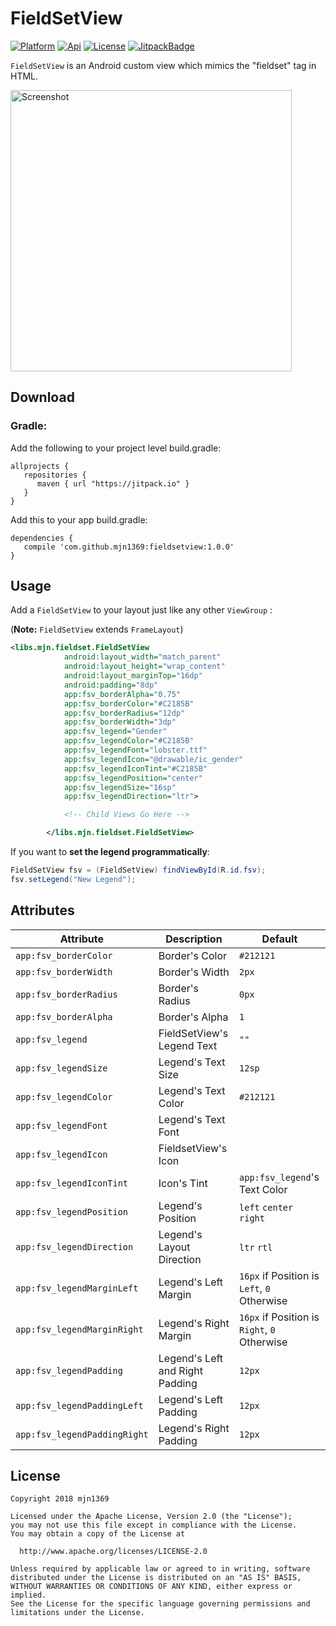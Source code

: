 [ProjectGithubUrl]:     https://github.com/mjn1369/fieldsetview
[PlatformBadge]:  https://img.shields.io/badge/Platform-Android-blue.svg
[ApiBadge]:       https://img.shields.io/badge/API-10%2B-blue.svg
[ProjectLicenceUrl]:    http://www.apache.org/licenses/LICENSE-2.0
[LicenseBadge]:   https://img.shields.io/badge/License-Apache_v2.0-blue.svg
[JitpackBadge]:   https://jitpack.io/v/mjn1369/fieldsetview.svg
[JitpackUrl]:    https://jitpack.io/#mjn1369/fieldsetview
# FieldSetView
[![Platform][PlatformBadge]][ProjectGithubUrl]
[![Api][ApiBadge]][ProjectGithubUrl]
[![License][LicenseBadge]][ProjectLicenceUrl]
[![JitpackBadge]][JitpackUrl]


```FieldSetView``` is an Android custom view which mimics the "fieldset" tag in HTML.

<img src="https://github.com/mjn1369/FieldSetView/blob/master/Screenshot/screenshot.png" width="450" alt="Screenshot">

## Download
### Gradle:
Add the following to your project level build.gradle:

```
allprojects {
   repositories {
      maven { url "https://jitpack.io" }
   }
}
```

Add this to your app build.gradle:

```
dependencies {
   compile 'com.github.mjn1369:fieldsetview:1.0.0'
}
```

## Usage
Add a ```FieldSetView``` to your layout just like any other ```ViewGroup``` :

(__Note:__ ```FieldSetView``` extends ```FrameLayout```)

```xml
<libs.mjn.fieldset.FieldSetView
            android:layout_width="match_parent"
            android:layout_height="wrap_content"
            android:layout_marginTop="16dp"
            android:padding="8dp"
            app:fsv_borderAlpha="0.75"
            app:fsv_borderColor="#C2185B"
            app:fsv_borderRadius="12dp"
            app:fsv_borderWidth="3dp"
            app:fsv_legend="Gender"
            app:fsv_legendColor="#C2185B"
            app:fsv_legendFont="lobster.ttf"
            app:fsv_legendIcon="@drawable/ic_gender"
            app:fsv_legendIconTint="#C2185B"
            app:fsv_legendPosition="center"
            app:fsv_legendSize="16sp"
            app:fsv_legendDirection="ltr">

            <!-- Child Views Go Here -->

        </libs.mjn.fieldset.FieldSetView>
```

If you want to __set the legend programmatically__:
```java
FieldSetView fsv = (FieldSetView) findViewById(R.id.fsv);
fsv.setLegend("New Legend");
```
## Attributes
|            Attribute            |            Description            |            Default            |
 | ------------------------------- | -------------------------------   | --------------------------    |
 | ```app:fsv_borderColor```|Border's Color|```#212121```|
 | ```app:fsv_borderWidth```|Border's Width|```2px```|
 | ```app:fsv_borderRadius```|Border's Radius|```0px```|
 | ```app:fsv_borderAlpha```|Border's Alpha|```1```|
 |```app:fsv_legend```|FieldSetView's Legend Text|```""```|
 |```app:fsv_legendSize```|Legend's Text Size|```12sp```|
 |```app:fsv_legendColor```|Legend's Text Color|```#212121```|
 |```app:fsv_legendFont```|Legend's Text Font||
 |```app:fsv_legendIcon```|FieldsetView's Icon||
 |```app:fsv_legendIconTint```|Icon's Tint|```app:fsv_legend```'s Text Color|
 |```app:fsv_legendPosition```|Legend's Position|```left``` ```center``` ```right```|
 |```app:fsv_legendDirection```|Legend's Layout Direction|```ltr``` ```rtl```|
 |```app:fsv_legendMarginLeft```|Legend's Left Margin|```16px``` if Position is ```Left```, ```0``` Otherwise|
 |```app:fsv_legendMarginRight```|Legend's Right Margin|```16px``` if Position is ```Right```, ```0``` Otherwise|
 |```app:fsv_legendPadding```|Legend's Left and Right Padding|```12px```|
 |```app:fsv_legendPaddingLeft```|Legend's Left Padding|```12px```|
 |```app:fsv_legendPaddingRight```|Legend's Right Padding|```12px```|
 
## License
 ```
Copyright 2018 mjn1369

Licensed under the Apache License, Version 2.0 (the "License");
you may not use this file except in compliance with the License.
You may obtain a copy of the License at

   http://www.apache.org/licenses/LICENSE-2.0

Unless required by applicable law or agreed to in writing, software
distributed under the License is distributed on an "AS IS" BASIS,
WITHOUT WARRANTIES OR CONDITIONS OF ANY KIND, either express or implied.
See the License for the specific language governing permissions and
limitations under the License.
 
```  
